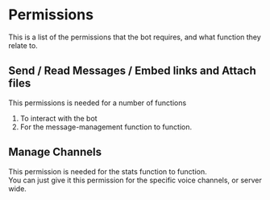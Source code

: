 # Permissions

This is a list of the permissions that the bot requires, and what function they relate to.

## Send / Read Messages / Embed links and Attach files

This permissions is needed for a number of functions

1. To interact with the bot
2. For the message-management function to function.

## Manage Channels

This permission is needed for the stats function to function.  
You can just give it this permission for the specific voice channels, or server wide.
